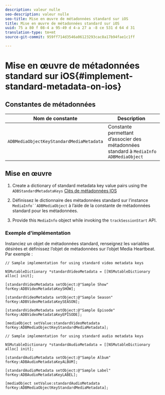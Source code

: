 ```yaml
---
description: valeur nulle
seo-description: valeur nulle
seo-title: Mise en œuvre de métadonnées standard sur iOS
title: Mise en œuvre de métadonnées standard sur iOS
uuid: 75 a 80 f 08-4 a 95-49 d 4-a 27 a -8 ce 531 d 64 d 31
translation-type: tm+mt
source-git-commit: 959ff714d3546a06123293cac8a17b94fae1c1ff

---
```



# Mise en œuvre de métadonnées standard sur iOS{#implement-standard-metadata-on-ios}

## Constantes de métadonnées

| Nom de constante | Description   |
|---|---|
| `ADBMediaObjectKeyStandardMediaMetadata` | Constante permettant d’associer des métadonnées standard à `MediaInfo ADBMediaObject` |

## Mise en œuvre

1. Create a dictionary of standard metadata key value pairs using the `ADBStandardMetadataKeys`
   [Clés de métadonnées IOS](../../../sdk-implement/track-av-playback/impl-std-metadata/ios-metadata-keys.md)

1. Définissez le dictionnaire des métadonnées standard sur l’instance `MediaInfo``ADBMediaObject`   à l’aide de la constante de métadonnées standard pour les métadonnées.

1. Provide this `MediaInfo` object while invoking the `trackSessionStart` API.

### Exemple d'implémentation

Instanciez un objet de métadonnées standard, renseignez les variables désirées et définissez l’objet de métadonnées sur l’objet Media Heartbeat. Par exemple :

```
// Sample implementation for using standard video metadata keys 
 
NSMutableDictionary *standardVideoMetadata = [[NSMutableDictionary alloc] init]; 
 
[standardVideoMetadata setObject:@"Sample Show" forKey:ADBVideoMetadataKeySHOW]; 
 
[standardVideoMetadata setObject:@"Sample Season" forKey:ADBVideoMetadataKeySEASON]; 
 
[standardVideoMetadata setObject:@"Sample Episode" forKey:ADBVideoMetadataKeyEPISODE]; 
 
[mediaObject setValue:standardVideoMetadata forKey:ADBMediaObjectKeyStandardMediaMetadata];
```

```
// Sample implementation for using standard audio metadata keys 
 
NSMutableDictionary *standardAudioMetadata = [[NSMutableDictionary alloc] init];  
 
[standardAudioMetadata setObject:@"Sample Album"   forKey:ADBAudioMetadataKeyALBUM];  
 
[standardAudioMetadata setObject:@"Sample Label"   forKey:ADBAudioMetadataKeyLABEL]; 
 
[mediaObject setValue:standardAudioMetadata   forKey:ADBMediaObjectKeyStandardMediaMetadata];
```

